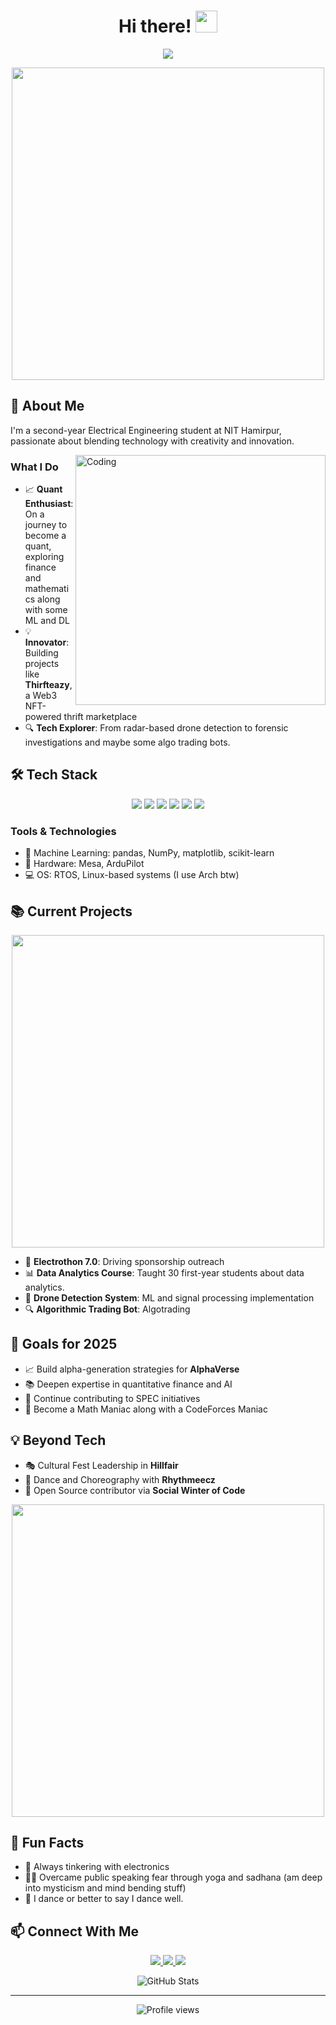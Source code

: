 <h1 align="center">Hi there! <img src="https://media.giphy.com/media/hvRJCLFzcasrR4ia7z/giphy.gif" width="35"></h1>
<p align="center">
<a href="#"><img src="https://readme-typing-svg.herokuapp.com?font=Time+New+Roman&color=cyan&size=25&center=true&vCenter=true&width=600&height=100&lines=Tejasv+here;Electrical+Engineering+Student;Quant+Enthusiast;AI/ML+Enthusiast;Tech+Explorer;Active+Learner/Researcher"></a>
</p>

<div align="center">
  <img src="https://user-images.githubusercontent.com/74038190/225813708-98b745f2-7d22-48cf-9150-083f1b00d6c9.gif" width="500">
</div>

## 🚀 About Me
I'm a second-year Electrical Engineering student at NIT Hamirpur, passionate about blending technology with creativity and innovation.

<img align="right" alt="Coding" width="400" src="https://user-images.githubusercontent.com/74038190/229223263-cf2e4b07-2615-4f87-9c38-e37600f8381a.gif">

### What I Do
- 📈 **Quant Enthusiast**: On a journey to become a quant, exploring finance and mathematics along with some ML and DL
- 💡 **Innovator**: Building projects like **Thirfteazy**, a Web3 NFT-powered thrift marketplace
- 🔍 **Tech Explorer**: From radar-based drone detection to forensic investigations and maybe some algo trading bots.

## 🛠️ Tech Stack
<p align="center">
  <img src="https://img.shields.io/badge/Python-3776AB?style=for-the-badge&logo=python&logoColor=white">
  <img src="https://img.shields.io/badge/Java-ED8B00?style=for-the-badge&logo=java&logoColor=white">
  <img src="https://img.shields.io/badge/C%2B%2B-00599C?style=for-the-badge&logo=c%2B%2B&logoColor=white">
  <img src="https://img.shields.io/badge/JavaScript-F7DF1E?style=for-the-badge&logo=javascript&logoColor=black">
  <img src="https://img.shields.io/badge/HTML5-E34F26?style=for-the-badge&logo=html5&logoColor=white">
  <img src="https://img.shields.io/badge/CSS3-1572B6?style=for-the-badge&logo=css3&logoColor=white">
</p>

### Tools & Technologies
- 🤖 Machine Learning: pandas, NumPy, matplotlib, scikit-learn
- 🔧 Hardware: Mesa, ArduPilot
- 💻 OS: RTOS, Linux-based systems (I use Arch btw)

## 📚 Current Projects
<div align="center">
  <img src="https://user-images.githubusercontent.com/74038190/225813708-98b745f2-7d22-48cf-9150-083f1b00d6c9.gif" width="500">
</div>

- 🎯 **Electrothon 7.0**: Driving sponsorship outreach
- 📊 **Data Analytics Course**: Taught 30 first-year students about data analytics.
- 🚁 **Drone Detection System**: ML and signal processing implementation
- 🔍 **Algorithmic Trading Bot**: Algotrading 

## 🎯 Goals for 2025
- 📈 Build alpha-generation strategies for **AlphaVerse**
- 📚 Deepen expertise in quantitative finance and AI
- 🤝 Continue contributing to SPEC initiatives
- 📐 Become a Math Maniac along with a CodeForces Maniac 

## 💡 Beyond Tech
- 🎭 Cultural Fest Leadership in **Hillfair**
- 💃 Dance and Choreography with **Rhythmeecz**
- 🌟 Open Source contributor via **Social Winter of Code**

<div align="center">
  <img src="https://user-images.githubusercontent.com/74038190/216122041-518ac897-8d92-4c6b-9b3f-ca01dcaf38ee.png" width="500">
</div>

## 🌱 Fun Facts
- 🔌 Always tinkering with electronics
- 🧘‍♂️ Overcame public speaking fear through yoga and sadhana (am deep into mysticism and mind bending stuff)
- 🕺 I dance or better to say I dance well.

## 📫 Connect With Me
<p align="center">
  <a href="https://www.linkedin.com/in/tejasv-singh-hada/">
    <img src="https://img.shields.io/badge/LinkedIn-0077B5?style=for-the-badge&logo=linkedin&logoColor=white">
  </a>
  <a href="https://x.com/tejasv_hada">
    <img src="https://img.shields.io/badge/Twitter-1DA1F2?style=for-the-badge&logo=twitter&logoColor=white">
  </a>
  <a href="mailto:tejasvhada1@gmail.com">
    <img src="https://img.shields.io/badge/Email-D14836?style=for-the-badge&logo=gmail&logoColor=white">
  </a>
</p>

<div align="center">
  <img src="https://github-readme-stats.vercel.app/api?username=Tejasv-Singh&show_icons=true&theme=radical" alt="GitHub Stats">
</div>

---
<p align="center">
  <img src="https://komarev.com/ghpvc/?username=Tejasv-Singh&label=Profile%20views&color=0e75b6&style=flat" alt="Profile views">
</p>
